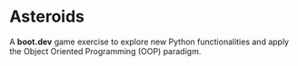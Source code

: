 # Asteroids

A **boot.dev** game exercise to explore new Python functionalities and apply the Object Oriented Programming (OOP) paradigm.
